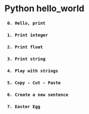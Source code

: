 # Python hello_world

### ` 0. Hello, print`

### ` 1. Print integer`
### ` 2. Print float`
### ` 3. Print string`
### ` 4. Play with strings`
### ` 5. Copy - Cut - Paste`
### ` 6. Create a new sentence`
### ` 7. Easter Egg`
